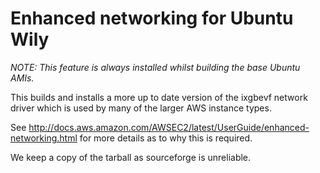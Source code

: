 Enhanced networking for Ubuntu Wily
====================================

*NOTE: This feature is always installed whilst building the base Ubuntu AMIs.*

This builds and installs a more up to date version of the ixgbevf network driver
which is used by many of the larger AWS instance types.

See http://docs.aws.amazon.com/AWSEC2/latest/UserGuide/enhanced-networking.html
for more details as to why this is required.

We keep a copy of the tarball as sourceforge is unreliable.
